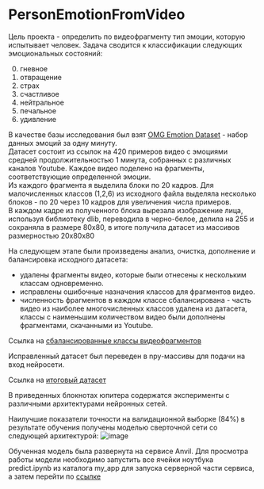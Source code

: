 # PersonEmotionFromVideo

Цель проекта - определить по видеофрагменту тип эмоции, которую испытывает человек. Задача сводится к классификации следующих эмоциональных состояний:

0. гневное
1. отвращение
2. страх
3. счастливое
4. нейтральное
5. печальное
6. удивление

В качестве базы исследования был взят [OMG Emotion Dataset](https://github.com/knowledgetechnologyuhh/OMGEmotionChallenge) - набор данных эмоций за одну минуту.  
Датасет состоит из ссылок на 420 примеров видео с эмоциями средней продолжительностью 1 минута, собранных с различных каналов Youtube. Каждое видео поделено на фрагменты, соответствующие определенной эмоции.  
Из каждого фрагмента я выделила блоки по 20 кадров. Для малочисленных классов (1,2,6) из исходного файла выделяла несколько блоков - по 20 через 10 кадров для увеличения числа примеров.  
В каждом кадре из полученного блока вырезала изображение лица, используя библиотеку dlib, переводила в черно-белое, делила на 255 и сохраняла в размере 80х80, в итоге получила датасет из массивов размерностью 20х80х80

На следующем этапе были произведены анализ, очистка, дополнение и балансировка исходного датасета:

- удалены фрагменты видео, которые были отнесены к нескольким классам одновременно.
- исправлены ошибочные назначения классов для фрагментов видео.
- численность фрагментов в каждом классе сбалансирована - часть видео из наиболее многочисленных классов удалена из датасета, классы с наименьшим количеством видео были дополнены фрагментами, скачанными из Youtube.

Ссылка на [сбалансированные классы видеофрагментов](https://drive.google.com/drive/folders/1-1kgXbbgC1i76vukIWE0VJcHM-ipEc_9?usp=sharing)

Исправленный датасет был переведен в npy-массивы для подачи на вход нейросети.

Ссылка на [итоговый датасет](https://drive.google.com/drive/folders/1rGTNQCP8QWcGa5bJ6H8mGJH7LlKiN-M3?usp=share_link)

В приведенных блокнотах юпитера содержатся эксперименты с различными архитектурами нейронных сетей.

Наилучшие показатели точности на валидационной выборке (84%) в результате обучения получены моделью сверточной сети со следующей архитектурой:
![image](https://github.com/OlgaTalipova/PersonEmotionFromVideo/assets/95358146/67fd13b3-4091-4d91-ae77-99f527143550)

Обученная модель была развернута на сервисе Anvil. Для просмотра работы модели необходимо запустить все ячейки ноутбука predict.ipynb из каталога my_app для запуска серверной части сервиса, а затем перейти по [ссылке](https://emotion.anvil.app/)
